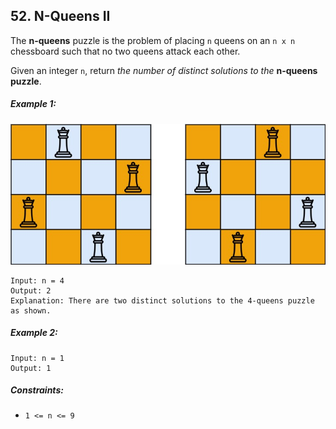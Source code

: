 ## 52. N-Queens II
The **n-queens** puzzle is the problem of placing ```n``` queens on an ```n x n``` chessboard such that no two queens attack each other.

Given an integer ```n```, return *the number of distinct solutions to the* **n-queens puzzle**.

##### Example 1:

![Example 1](images/example1.jpg)

```
Input: n = 4
Output: 2
Explanation: There are two distinct solutions to the 4-queens puzzle as shown.
```
##### Example 2:
```
Input: n = 1
Output: 1
```

##### Constraints:

* ```1 <= n <= 9```